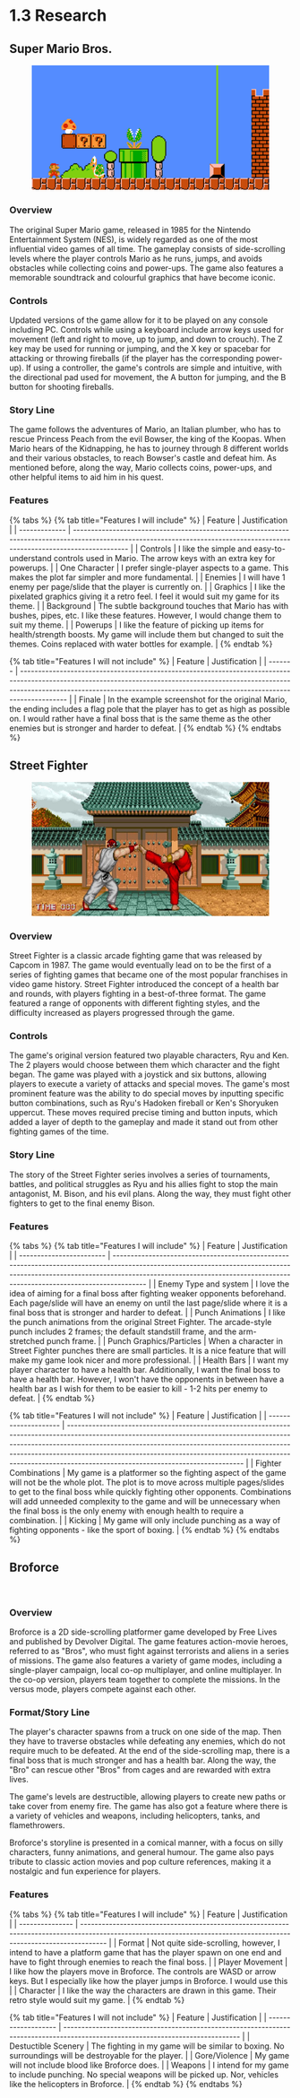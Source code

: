 # 1.3 Research

## Super Mario Bros.

<figure><img src="../.gitbook/assets/nintendo-super-mario-platform-gaming-india.png" alt=""><figcaption></figcaption></figure>

### Overview

The original Super Mario game, released in 1985 for the Nintendo Entertainment System (NES), is widely regarded as one of the most influential video games of all time. The gameplay consists of side-scrolling levels where the player controls Mario as he runs, jumps, and avoids obstacles while collecting coins and power-ups. The game also features a memorable soundtrack and colourful graphics that have become iconic.

### Controls

Updated versions of the game allow for it to be played on any console including PC. Controls while using a keyboard include arrow keys used for movement (left and right to move, up to jump, and down to crouch). The Z key may be used for running or jumping, and the X key or spacebar for attacking or throwing fireballs (if the player has the corresponding power-up). If using a controller, the game's controls are simple and intuitive, with the directional pad used for movement, the A button for jumping, and the B button for shooting fireballs.&#x20;

### Story Line

The game follows the adventures of Mario, an Italian plumber, who has to rescue Princess Peach from the evil Bowser, the king of the Koopas. When Mario hears of the Kidnapping, he has to journey through 8 different worlds and their various obstacles, to reach Bowser's castle and defeat him. As mentioned before, along the way, Mario collects coins, power-ups, and other helpful items to aid him in his quest.

### Features

{% tabs %}
{% tab title="Features I will include" %}
| Feature       | Justification                                                                                                                                                               |
| ------------- | --------------------------------------------------------------------------------------------------------------------------------------------------------------------------- |
| Controls      | I like the simple and easy-to-understand controls used in Mario. The arrow keys with an extra key for powerups.                                                             |
| One Character | I prefer single-player aspects to a game. This makes the plot far simpler and more fundamental.                                                                             |
| Enemies       | I will have 1 enemy per page/slide that the player is currently on.                                                                                                         |
| Graphics      | I like the pixelated graphics giving it a retro feel. I feel it would suit my game for its theme.                                                                           |
| Background    | The subtle background touches that Mario has with bushes, pipes, etc. I like these features. However, I would change them to suit my theme.                                 |
| Powerups      | I like the feature of picking up items for health/strength boosts. My game will include them but changed to suit the themes. Coins replaced with water bottles for example. |
{% endtab %}

{% tab title="Features I will not include" %}
| Feature | Justification                                                                                                                                                                                                                                           |
| ------- | ------------------------------------------------------------------------------------------------------------------------------------------------------------------------------------------------------------------------------------------------------- |
| Finale  | In the example screenshot for the original Mario, the ending includes a flag pole that the player has to get as high as possible on. I would rather have a final boss that is the same theme as the other enemies but is stronger and harder to defeat. |
{% endtab %}
{% endtabs %}

## Street Fighter

<figure><img src="../.gitbook/assets/street fighter.jpg" alt=""><figcaption></figcaption></figure>

### Overview

Street Fighter is a classic arcade fighting game that was released by Capcom in 1987. The game would eventually lead on to be the first of a series of fighting games that became one of the most popular franchises in video game history. Street Fighter introduced the concept of a health bar and rounds, with players fighting in a best-of-three format. The game featured a range of opponents with different fighting styles, and the difficulty increased as players progressed through the game.

### Controls

The game's original version featured two playable characters, Ryu and Ken. The 2 players would choose between them which character and the fight began. The game was played with a joystick and six buttons, allowing players to execute a variety of attacks and special moves. The game's most prominent feature was the ability to do special moves by inputting specific button combinations, such as Ryu's Hadoken fireball or Ken's Shoryuken uppercut. These moves required precise timing and button inputs, which added a layer of depth to the gameplay and made it stand out from other fighting games of the time.

### Story Line

The story of the Street Fighter series involves a series of tournaments, battles, and political struggles as Ryu and his allies fight to stop the main antagonist, M. Bison, and his evil plans. Along the way, they must fight other fighters to get to the final enemy Bison.

### Features

{% tabs %}
{% tab title="Features I will include" %}
| Feature                  | Justification                                                                                                                                                                                                                                       |
| ------------------------ | --------------------------------------------------------------------------------------------------------------------------------------------------------------------------------------------------------------------------------------------------- |
| Enemy Type and system    | I love the idea of aiming for a final boss after fighting weaker opponents beforehand. Each page/slide will have an enemy on until the last page/slide where it is a final boss that is stronger and harder to defeat.                              |
| Punch Animations         | I like the punch animations from the original Street Fighter. The arcade-style punch includes 2 frames; the default standstill frame, and the arm-stretched punch frame.                                                                            |
| Punch Graphics/Particles | When a character in Street Fighter punches there are small particles. It is a nice feature that will make my game look nicer and more professional.                                                                                                 |
| Health Bars              | I want my player character to have a health bar. Additionally, I want the final boss to have a health bar. However, I won't have the opponents in between have a health bar as I wish for them to be easier to kill - 1-2 hits per enemy to defeat. |
{% endtab %}

{% tab title="Features I will not include" %}
| Feature              | Justification                                                                                                                                                                                                                                                                                                                                                             |
| -------------------- | ------------------------------------------------------------------------------------------------------------------------------------------------------------------------------------------------------------------------------------------------------------------------------------------------------------------------------------------------------------------------- |
| Fighter Combinations | My game is a platformer so the fighting aspect of the game will not be the whole plot. The plot is to move across multiple pages/slides to get to the final boss while quickly fighting other opponents. Combinations will add unneeded complexity to the game and will be unnecessary when the final boss is the only enemy with enough health to require a combination. |
| Kicking              | My game will only include punching as a way of fighting opponents - like the sport of boxing.                                                                                                                                                                                                                                                                             |
{% endtab %}
{% endtabs %}

## Broforce

<figure><img src="../.gitbook/assets/Broforce-Explosive-Gameplay.avif" alt=""><figcaption></figcaption></figure>

### Overview

Broforce is a 2D side-scrolling platformer game developed by Free Lives and published by Devolver Digital. The game features action-movie heroes, referred to as "Bros", who must fight against terrorists and aliens in a series of missions. The game also features a variety of game modes, including a single-player campaign, local co-op multiplayer, and online multiplayer. In the co-op version, players team together to complete the missions. In the versus mode, players compete against each other.

### Format/Story Line

The player's character spawns from a truck on one side of the map. Then they have to traverse obstacles while defeating any enemies, which do not require much to be defeated. At the end of the side-scrolling map, there is a final boss that is much stronger and has a health bar. Along the way, the "Bro" can rescue other "Bros" from cages and are rewarded with extra lives.

The game's levels are destructible, allowing players to create new paths or take cover from enemy fire. The game has also got a feature where there is a variety of vehicles and weapons, including helicopters, tanks, and flamethrowers.

Broforce's storyline is presented in a comical manner, with a focus on silly characters, funny animations, and general humour. The game also pays tribute to classic action movies and pop culture references, making it a nostalgic and fun experience for players.

### Features

{% tabs %}
{% tab title="Features I will include" %}
| Feature         | Justification                                                                                                                                                       |
| --------------- | ------------------------------------------------------------------------------------------------------------------------------------------------------------------- |
| Format          | Not quite side-scrolling, however, I intend to have a platform game that has the player spawn on one end and have to fight through enemies to reach the final boss. |
| Player Movement | I like how the players move in Broforce. The controls are WASD or arrow keys. But I especially like how the player jumps in Broforce. I would use this              |
| Character       | I like the way the characters are drawn in this game. Their retro style would suit my game.                                                                         |
{% endtab %}

{% tab title="Features I will not include" %}
| Feature             | Justification                                                                                                                   |
| ------------------- | ------------------------------------------------------------------------------------------------------------------------------- |
| Destuctible Scenery | The fighting in my game will be similar to boxing. No surroundings will be destroyable for the player.                          |
| Gore/Violence       | My game will not include blood like Broforce does.                                                                              |
| Weapons             | I intend for my game to include punching. No special weapons will be picked up. Nor, vehicles like the helicopters in Broforce. |
{% endtab %}
{% endtabs %}

